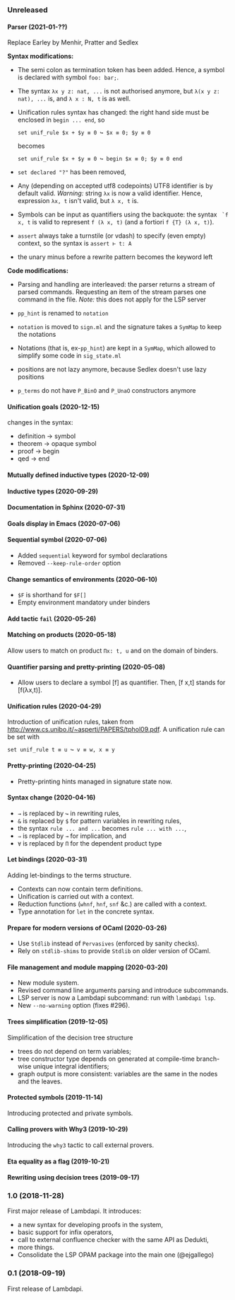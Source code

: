 ### Unreleased

#### Parser (2021-01-??)

Replace Earley by Menhir, Pratter and Sedlex

**Syntax modifications:**

- The semi colon as termination token has been added. Hence, a symbol is
  declared with symbol `foo: bar;`.

- The syntax `λx y z: nat, ...` is not authorised anymore, but 
  `λ(x y z: nat), ...` is, and `λ x : N, t` is as well.

- Unification rules syntax has changed: the right hand side must be enclosed in
  `begin ... end`, so
  ```
  set unif_rule $x + $y ≡ 0 ↪ $x ≡ 0; $y ≡ 0
  ```
  becomes
  ```
  set unif_rule $x + $y ≡ 0 ↪ begin $x ≡ 0; $y ≡ 0 end
  ```
- `set declared "?"` has been removed,

- Any (depending on accepted utf8 codepoints) UTF8 identifier is by default
  valid.
  *Warning:* string `λx` is now a valid identifier. Hence, expression `λx, t`
  isn't valid, but `λ x, t` is.

- Symbols can be input as quantifiers using the backquote: the syntax 
  `` `f x, t`` is valid to represent `f (λ x, t)` (and a fortiori 
  `f {T} (λ x, t)`).

- `assert` always take a turnstile (or vdash) to specify (even empty) context,
  so the syntax is `assert ⊢ t: A`

- the unary minus before a rewrite pattern becomes the keyword left

**Code modifications:**

- Parsing and handling are interleaved: the parser returns a stream of parsed
  commands. Requesting an item of the stream parses one command in the file.
  *Note:* this does not apply for the LSP server
  
- `pp_hint` is renamed to `notation`

- `notation` is moved to `sign.ml` and the signature takes a `SymMap` to keep
  the notations
  
- Notations (that is, ex-`pp_hint`) are kept in a `SymMap`, which allowed to
  simplify some code in `sig_state.ml`
  
- positions are not lazy anymore, because Sedlex doesn't use lazy positions

- `p_terms` do not have `P_BinO` and `P_UnaO` constructors anymore


#### Unification goals (2020-12-15)

changes in the syntax:
- definition -> symbol
- theorem -> opaque symbol
- proof -> begin
- qed -> end

#### Mutually defined inductive types (2020-12-09)

#### Inductive types (2020-09-29)

#### Documentation in Sphinx (2020-07-31)

#### Goals display in Emacs (2020-07-06)

#### Sequential symbol (2020-07-06)

- Added `sequential` keyword for symbol declarations
- Removed `--keep-rule-order` option

#### Change semantics of environments (2020-06-10)

- `$F` is shorthand for `$F[]`
- Empty environment mandatory under binders

#### Add tactic `fail` (2020-05-26)

#### Matching on products (2020-05-18)

Allow users to match on product `Πx: t, u` and on the domain of binders.

#### Quantifier parsing and pretty-printing (2020-05-08)

- Allow users to declare a symbol [f] as quantifier. Then, [f x,t]
  stands for [f(λx,t)].

#### Unification rules (2020-04-29)

Introduction of unification rules, taken from
<http://www.cs.unibo.it/~asperti/PAPERS/tphol09.pdf>.
A unification rule can be set with
```
set unif_rule t ≡ u ↪ v ≡ w, x ≡ y
```

#### Pretty-printing (2020-04-25)

- Pretty-printing hints managed in signature state now.

#### Syntax change (2020-04-16)

- `→` is replaced by `↪` in rewriting rules,
- `&` is replaced by `$` for pattern variables in rewriting rules,
- the syntax `rule ... and ...` becomes `rule ... with ...`,
- `⇒` is replaced by `→` for implication, and
- `∀` is replaced by `Π` for the dependent product type

#### Let bindings (2020-03-31)

Adding let-bindings to the terms structure.
 - Contexts can now contain term definitions.
 - Unification is carried out with a context.
 - Reduction functions (`whnf`, `hnf`, `snf` &c.) are called with a context.
 - Type annotation for `let` in the concrete syntax.

#### Prepare for modern versions of OCaml (2020-03-26)

- Use `Stdlib` instead of `Pervasives` (enforced by sanity checks).
- Rely on `stdlib-shims` to provide `Stdlib` on older version of OCaml.

#### File management and module mapping (2020-03-20)

- New module system.
- Revised command line arguments parsing and introduce subcommands.
- LSP server is now a Lambdapi subcommand: run with `lambdapi lsp`.
- New `--no-warning` option (fixes #296).

#### Trees simplification (2019-12-05)

Simplification of the decision tree structure
 - trees do not depend on term variables;
 - tree constructor type depends on generated at compile-time
   branch-wise unique integral identifiers;
 - graph output is more consistent: variables are the same in the
   nodes and the leaves.
   
#### Protected symbols (2019-11-14)

Introducing protected and private symbols.

#### Calling provers with Why3 (2019-10-29)

Introducing the `why3` tactic to call external provers.

#### Eta equality as a flag (2019-10-21)

#### Rewriting using decision trees (2019-09-17)

### 1.0 (2018-11-28)

First major release of Lambdapi. It introduces:
 - a new syntax for developing proofs in the system,
 - basic support for infix operators,
 - call to external confluence checker with the same API as Dedukti,
 - more things.
 - Consolidate the LSP OPAM package into the main one (@ejgallego)

### 0.1 (2018-09-19)

First release of Lambdapi.
